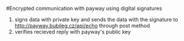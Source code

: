 #Encrypted communication with payway using digital signatures
1. signs data with private key and sends the data with the signature to http://payway.bubileg.cz/api/echo through post method
2. verifies recieved reply with payway's public key

